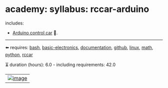 # academy: syllabus: rccar-arduino

includes:
- [Arduino control car](https://github.com/kamangir/bluer-ugv/tree/main/bluer_ugv/docs/ravin/ravin4) 🚧.

---

⬅️ requires: [bash](./bash.md), [basic-electronics](./basic-electronics.md), [documentation](./documentation.md), [github](./github.md), [linux](./linux.md), [math](./math.md), [python](./python.md), [rccar](./rccar.md)


⏳ duration (hours): 6.0 - including requirements: 42.0

|   |
| --- |
| [![image](https://github.com/kamangir/assets2/raw/main/ravin4/20251014_164022.jpg?raw=true)](https://github.com/kamangir/bluer-ugv/blob/main/bluer_ugv/docs/ravin/ravin4) |
